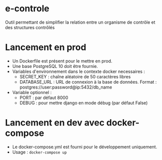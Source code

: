 # e-controle
Outil permettant de simplifier la relation entre un organisme de contrôle et des structures contrôlés

# Lancement en prod
- Un Dockerfile est présent pour le mettre en prod.
- Une base PostgreSQL 10 doit être fournie.
- Variables d'environnement dans le contexte docker necessaires :
  - SECRET_KEY : chaîne aléatoire de 50 caractères libres
  - DATABASE_URL : URL de connexion à la base de données. Format : postgres://user:password@ip:5432/db_name
- Variable optionnel :
  - PORT : par défaut 8000
  - DEBUG : pour mettre django en mode débug (par défaut False) 

# Lancement en dev avec docker-compose
- Le docker-compose.yml est fourni pour le développement uniquement.
- Usage : `docker-compose up`
